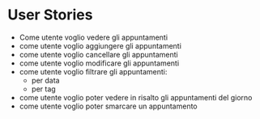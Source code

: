 # User Stories

- Come utente voglio vedere gli appuntamenti
- come utente voglio aggiungere gli appuntamenti
- come utente voglio cancellare gli appuntamenti
- come utente voglio modificare gli appuntamenti
- come utente voglio filtrare gli appuntamenti:
  - per data
  - per tag
- come utente voglio poter vedere in risalto gli appuntamenti del giorno
- come utente voglio poter smarcare un appuntamento
